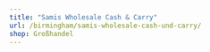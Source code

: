 ```yaml
---
title: "Samis Wholesale Cash & Carry"
url: /birmingham/samis-wholesale-cash-und-carry/
shop: Großhandel
---
```

